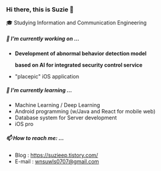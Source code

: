 ### Hi there, this is Suzie 👋

🎓 Studying Information and Communication Engineering

##### 🔭 I’m currently working on ...

- **Development of abnormal behavior detection model** 

  **based on AI for integrated security control service**

- "placepic" iOS application

##### 🌱 I’m currently learning ...

- Machine Learning / Deep Learning
-  Android programming (w/Java and React for mobile web)
- Database system for Server development
- iOS pro

##### 📫 How to reach me: ...

- Blog : https://suzieep.tistory.com/ 
- E-mail : wnsuwls0707@gmail.com

